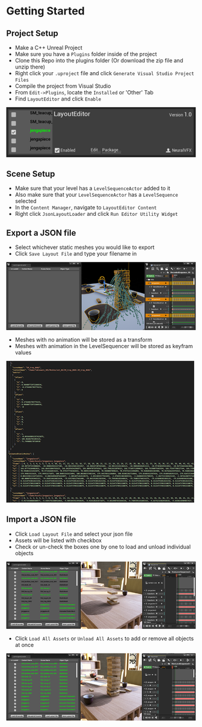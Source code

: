 
# Getting Started
## Project Setup

- Make a C++ Unreal Project 
- Make sure you have a `Plugins` folder inside of the project
- Clone this Repo into the plugins folder (Or download the zip file and unzip there)
- Right click your `.uproject` file and click `Generate Visual Studio Project Files`
- Compile the project from Visual Studio
- From `Edit->Plugins`, locate the `Installed` or 'Other' Tab
- Find  `LayoutEditor` and click `Enable`

![](Images/plugin_a.png)
## Scene Setup

- Make sure that your level has a `LevelSequenceActor` added to it
- Also make sure that your `LevelSequenceActor` has a `LevelSequence` selected
- In the `Content Manager`, navigate to `LayoutEditor Content`
- Right click `JsonLayoutLoader` and click `Run Editor Utility Widget`


## Export a JSON file

- Select whichever static meshes you would like to export
- Click `Save Layout File` and type your filename in

![](Images/save.png)

- Meshes with no animation will be stored as a transform
- Meshes with animation in the LevelSequencer will be stored as keyfram values

![](Images/json.png)

## Import a JSON file

- Click `Load Layout File` and select your json file
- Assets will be listed with checkbox
- Check or un-check the boxes one by one to load and unload individual objects

![](Images/half_loaded.png)

- Click `Load All Assets` or `Unload All Assets` to add or remove all objects at once

![](Images/loaded.png)


